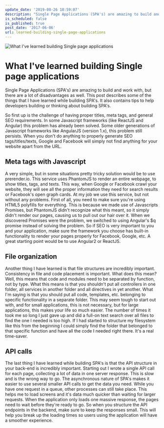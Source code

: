 ```yaml
---
update_date: '2019-08-26 18:59:07'
description: "Single Page Applications (SPA's) are amazing to build and work with,\r\nbut there are a lot of disadvantages as well. This post describes some of the things that\r\nI"
is_scheduled: false
is_published: true
post_date: '2017-06-06'
url: learned-building-single-page-applications
---
```


![What I've learned building Single page applications](/images/articles/girl-on-laptop.jpg)

# What I've learned building Single page applications
Single Page Applications (SPA's) are amazing to build and work with, but there are a lot of disadvantages as well. This post describes some of the things that I have learned while building SPA's. It also contains tips to help developers building or thinking about building SPA's.

So first up is the challenge of having proper titles, meta tags, and general SEO requirements. In some Javascript frameworks (like ReactJS and Angular) this problem has already been solved. Some older generations of Javascript frameworks like AngularJS (version 1.x), this problem still persists. When you don't do anything to properly generate SEO tags/titles/texts, Google and Facebook will simply not find anything for your website apart from the URL.

## Meta tags with Javascript
A very simple, but in some situations pretty tricky solution would be to use prerender.io. This service uses PhantomJS to render an entire webpage, to show titles, tags, and texts. This way, when Google or Facebook crawl your website, they will see all the proper information they need for search results or Facebook's open graph cards. At my job we use this service, but not without any problems. First of all, you need to make sure you're using HTML5 polyfills for everything. This is because we made use of Javascripts Promises, but PhantomJS didn't recognize what this meant, so it simply didn't render our pages, causing us to pull out our hair over it. When we discovered Promises were the problem, we switched to using Angular's $q promise instead of solving the problem. So if SEO is very important to you and your application, make sure the framework you choose has built-in functionality to render your pages properly for Facebook, Google, etc. A great starting point would be to use Angular2 or ReactJS.

## File organization
Another thing I have learned is that file structures are incredibly important. Consistency in file and code placement is important. What does this mean? Well, this means that code and modules need to be separated by function, not by type. What this means is that you shouldn't put all controllers in one folder, all services in another folder and all directives in yet another. What I'm saying is that you should put all code, templates, etc. belonging to specific functionality in a separate folder. This may seem tough to start out with, and for small applications, this is not necessary, but for large applications, this makes your life so much easier. The number of times it took me so long I just gave up and did a full-on text search over all files to find the one I needed is too high. If I had started to structure my filesystem like this from the beginning I could simply find the folder that belonged to that specific function and have all the code I needed right there. It's a real time-saver.

## API calls
The last thing I have learned while building SPA's is that the API structure in your back-end is incredibly important. Starting out I wrote a single API call for each page, collecting a lot of data in one server response. This is slow and is the wrong way to go. The asynchronous nature of SPA's makes it easier to use several smaller API calls to get the data you need. While you have one request in a queue, other processes can still take place. This helps me to load screens and it's data much quicker than waiting for larger requests. When the application only loads one massive response, the pages need to wait before they're ready to go. So when you structure the API endpoints in the backend, make sure to keep the responses small. This will help you break up the loading times so users using the application will have a smoother experience.